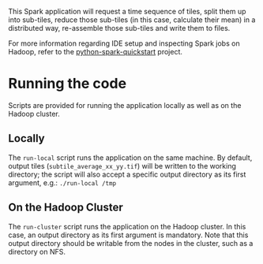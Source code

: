 This Spark application will request a time sequence of tiles, split them up into sub-tiles, reduce those sub-tiles
(in this case, calculate their mean) in a distributed way, re-assemble those sub-tiles and write them to files.

For more information regarding IDE setup and inspecting Spark jobs on Hadoop, refer to the
[python-spark-quickstart](https://bitbucket.org/vitotap/python-spark-quickstart) project.

# Running the code
Scripts are provided for running the application locally as well as on the Hadoop cluster.

## Locally
The `run-local` script runs the application on the same machine. By default, output tiles (`subtile_average_xx_yy.tif`)
will be written to the working directory; the script will also accept a specific output directory as its first argument,
e.g.: `./run-local /tmp`

## On the Hadoop Cluster
The `run-cluster` script runs the application on the Hadoop cluster. In this case, an output directory as its first
argument is mandatory. Note that this output directory should be writable from the nodes in the cluster, such as a
directory on NFS.
